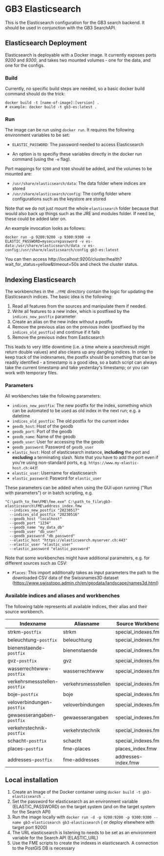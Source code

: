 # GB3 Elasticsearch

This is the Elasticsearch configuration for the GB3 search backend. It should be used in conjunction with the GB3
SearchAPI.

## Elasticsearch Deployment

Elasticsearch is deployable with a Docker image. It currently exposes ports *9200* and *9300*, and takes two mounted
volumes - one for the data, and one for the configs.

### Build

Currently, no specific build steps are needed, so a basic docker build command should do the trick:

```shell
docker build -t [name-of-image]:[version] .
# example: docker build -t gb3-es:latest .
```

### Run

The image can be run using `docker run`. It requires the following environment variables to be set:

* `ELASTIC_PASSWORD`: The password needed to access Elasticsearch

* An option is to specifiy these variables directly in the docker run command (using the `-e` flag).

Port mappings for `9200` and `9300` should be added, and the volumes to be mounted are:

* `/usr/share/elasticsearch/data`: The data folder where indices are stored
* `/usr/share/elasticsearch/config`: The config folder where configurations such as the keystore are stored

Note that we do not just mount the whole `elasticsearch` folder because that would also back up things such as the JRE
and modules folder. If need be, these could be added later on.

An example invocation looks as follows:

```shell
docker run -p 9200:9200 -p 9300:9300 -e ELASTIC_PASSWORD=mysecurepassword -v es-data:/usr/share/elasticsearch/data -v es-config:/usr/share/elasticsearch/config gb3-es:latest
```

You can then access http://localhost:9200/cluster/health?wait_for_status=yellow&timeout=50s and check the cluster
status.

## Indexing Elasticsearch

The workbenches in the `./FME` directory contain the logic for updating the Elasticsearch indices. The basic idea is the
following:

1. Read all features from the sources and manipulate them if needed.
2. Write all features to a new index, which is postfixed by the `indices_new_postfix` parameter
3. Create an alias on the new index without a postfix
4. Remove the previous alias on the previous index (postfixed by the `indices_old_postfix`) and continue if it fails
5. Remove the previous index from Easticsearch

This leads to very little downtime (i.e. a time where a searchresult might return double values) and also cleans up any
dangling indices. In order to keep track of the indexnames, the postfix should be something that can be readily
identified - a timestamp is a good idea, so a batch script can always take the current timestamp and take yesterday's
timestamp; or you can work with temporary files.

### Parameters

All workbenches take the following parameters:

* `indices_new_postfix`: The new postfix for the index, something which can be automated to be used as old index in the
  next run; e.g. a datetime
* `indices_old_postfix`: The old postfix for the current index
* `geodb_host`: Host of the geodb
* `geodb_port`: Port of the geodb
* `geodb_name`: Name of the geodb
* `geodb_user`: User for accessing the the geodb
* `geodb_password`: Password of `geodb_user`
* `elastic_host`: Host of elasticsearch instance, **including** the port and **excluding** a terminating slash. Note
  that you have to add the port even if you're using non-standard ports, e.g. `https://www.my-elastic-host.ch:443`!
* `elastic_user`: Username for elasticsearch
* `elastic_password`: Pasword for `elastic_user`

These parameters can be added when using the GUI upon running ("Run with parameters") or in batch scripting, e.g.

```
"C:\path_to_fme\FME\fme.exe" C:\path_to_file\gb3-elasticsearch\FME\address_index.fmw
  --indices_new_postfix "20230517"
  --indices_old_postfix "20230516"
  --geodb_host "localhost"
  --geodb_port "1234"
  --geodb_name "my_data_db"
  --geodb_user "db_user"
  --geodb_password "db_password"
  --elastic_host "https://elasticsearch.myserver.ch:443"
  --elastic_user "elastic_user"
  --elastic_password "elastic_password"
```

Note that some workbenches might have additional parameters, e.g. for different sources such as CSV:

* `Places`: This import additionally takes as input parameters the path to the downloaded CSV data of the Swissnames3D
  dataset (https://www.swisstopo.admin.ch/en/geodata/landscape/names3d.html)

### Available indices and aliases and workbenches

The following table represents all available indices, their alias and their source workbench.

| Indexname                     | Aliasname           | Source Workbench    |
|-------------------------------|---------------------|---------------------|
| strkm-`postfix`               | strkm               | special_indexes.fmw |
| beleuchtung-`postfix`         | beleuchtung         | special_indexes.fmw |
| bienenstaende-`postfix`       | bienenstaende       | special_indexes.fmw |
| gvz-`postfix`                 | gvz                 | special_indexes.fmw |
| wasserrechtwww-`postfix`      | wasserrechtwww      | special_indexes.fmw |
| verkehrsmessstellen-`postfix` | verkehrsmessstellen | special_indexes.fmw |
| boje-`postfix`                | boje                | special_indexes.fmw |  
| veloverbindungen-`postfix`    | veloverbindungen    | special_indexes.fmw |
| gewaesserangaben-`postfix`    | gewaesserangaben    | special_indexes.fmw |
| verkehrstechnik-`postfix`     | verkehrstechnik     | special_indexes.fmw |
| schacht-`postfix`             | schacht             | special_indexes.fmw |
| places-`postfix`              | fme-places          | places_index.fmw    |
| addresses-`postfix`           | fme-addresses       | addresses-index.fmw |

## Local installation

1. Create an Image of the Docker container using ```docker build -t gb3-elasticsearch .```
2. Set the password for elasticsearch as an environment variable (ELASTIC_PASSWORD) on the target system (and on the
   target system for the Search API)
2. Run the image locally with ```docker run -d -p 9200:9200 -p 9300:9300 --name gb3-elasticsearch gb3-elasticsearch``` (
   or deploy elsewhere with target port 9200)
3. The URL elasticsearch is listening to needs to be set as an environment variable for the Search API (ELASTIC_URL)
4. Use the FME scripts to create the indexes in elasticsearch. A connection to the PostGIS DB is necessary